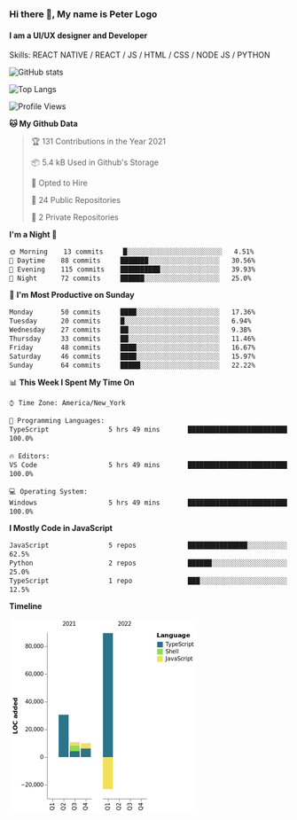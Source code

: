 ### Hi there 👋, My name is Peter Logo
#### I am a UI/UX designer and Developer
Skills: REACT NATIVE / REACT / JS / HTML / CSS / NODE JS / PYTHON

![GitHub stats](https://github-readme-stats.vercel.app/api?username=peterlogo&show_icons=true&count_private=true&theme=dark)

![Top Langs](https://github-readme-stats.vercel.app/api/top-langs/?username=peterlogo&theme=dark&layout=compact)

<!--START_SECTION:waka-->
![Profile Views](http://img.shields.io/badge/Profile%20Views-82-blue)

**🐱 My Github Data** 

> 🏆 131 Contributions in the Year 2021
 > 
> 📦 5.4 kB Used in Github's Storage 
 > 
> 💼 Opted to Hire
 > 
> 📜 24 Public Repositories 
 > 
> 🔑 2 Private Repositories  
 > 
**I'm a Night 🦉** 

```text
🌞 Morning    13 commits     █░░░░░░░░░░░░░░░░░░░░░░░░   4.51% 
🌆 Daytime    88 commits     ███████░░░░░░░░░░░░░░░░░░   30.56% 
🌃 Evening    115 commits    ██████████░░░░░░░░░░░░░░░   39.93% 
🌙 Night      72 commits     ██████░░░░░░░░░░░░░░░░░░░   25.0%

```
📅 **I'm Most Productive on Sunday** 

```text
Monday       50 commits     ████░░░░░░░░░░░░░░░░░░░░░   17.36% 
Tuesday      20 commits     █░░░░░░░░░░░░░░░░░░░░░░░░   6.94% 
Wednesday    27 commits     ██░░░░░░░░░░░░░░░░░░░░░░░   9.38% 
Thursday     33 commits     ██░░░░░░░░░░░░░░░░░░░░░░░   11.46% 
Friday       48 commits     ████░░░░░░░░░░░░░░░░░░░░░   16.67% 
Saturday     46 commits     ████░░░░░░░░░░░░░░░░░░░░░   15.97% 
Sunday       64 commits     █████░░░░░░░░░░░░░░░░░░░░   22.22%

```


📊 **This Week I Spent My Time On** 

```text
⌚︎ Time Zone: America/New_York

💬 Programming Languages: 
TypeScript               5 hrs 49 mins       █████████████████████████   100.0%

🔥 Editors: 
VS Code                  5 hrs 49 mins       █████████████████████████   100.0%

💻 Operating System: 
Windows                  5 hrs 49 mins       █████████████████████████   100.0%

```

**I Mostly Code in JavaScript** 

```text
JavaScript               5 repos             ███████████████░░░░░░░░░░   62.5% 
Python                   2 repos             ██████░░░░░░░░░░░░░░░░░░░   25.0% 
TypeScript               1 repo              ███░░░░░░░░░░░░░░░░░░░░░░   12.5%

```


**Timeline**

![Chart not found](https://raw.githubusercontent.com/peterlogo/peterlogo/main/charts/bar_graph.png) 


<!--END_SECTION:waka-->


